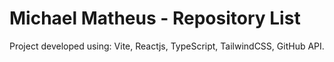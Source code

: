 # Michael Matheus - Repository List

Project developed using: Vite, Reactjs, TypeScript, TailwindCSS, GitHub API.